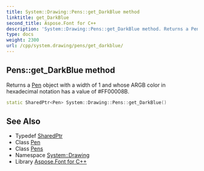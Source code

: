 ```yaml
---
title: System::Drawing::Pens::get_DarkBlue method
linktitle: get_DarkBlue
second_title: Aspose.Font for C++
description: 'System::Drawing::Pens::get_DarkBlue method. Returns a Pen object with a width of 1 and whose ARGB color in hexadecimal notation has a value of #FF00008B in C++.'
type: docs
weight: 2300
url: /cpp/system.drawing/pens/get_darkblue/
---
```

## Pens::get_DarkBlue method


Returns a [Pen](../../pen/) object with a width of 1 and whose ARGB color in hexadecimal notation has a value of #FF00008B.

```cpp
static SharedPtr<Pen> System::Drawing::Pens::get_DarkBlue()
```

## See Also

* Typedef [SharedPtr](../../../system/sharedptr/)
* Class [Pen](../../pen/)
* Class [Pens](../)
* Namespace [System::Drawing](../../)
* Library [Aspose.Font for C++](../../../)
